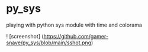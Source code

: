 # py_sys
playing with python sys module with time and colorama

 ! [screenshot] (https://github.com/gamer-snave/py_sys/blob/main/sshot.png)

